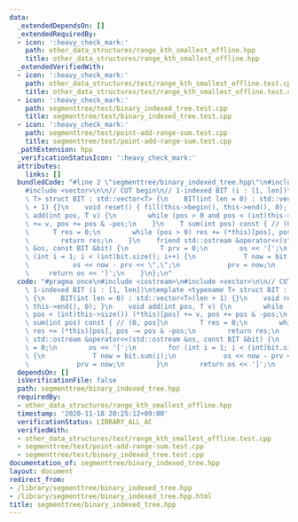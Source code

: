 ```yaml
---
data:
  _extendedDependsOn: []
  _extendedRequiredBy:
  - icon: ':heavy_check_mark:'
    path: other_data_structures/range_kth_smallest_offline.hpp
    title: other_data_structures/range_kth_smallest_offline.hpp
  _extendedVerifiedWith:
  - icon: ':heavy_check_mark:'
    path: other_data_structures/test/range_kth_smallest_offline.test.cpp
    title: other_data_structures/test/range_kth_smallest_offline.test.cpp
  - icon: ':heavy_check_mark:'
    path: segmenttree/test/binary_indexed_tree.test.cpp
    title: segmenttree/test/binary_indexed_tree.test.cpp
  - icon: ':heavy_check_mark:'
    path: segmenttree/test/point-add-range-sum.test.cpp
    title: segmenttree/test/point-add-range-sum.test.cpp
  _pathExtension: hpp
  _verificationStatusIcon: ':heavy_check_mark:'
  attributes:
    links: []
  bundledCode: "#line 2 \"segmenttree/binary_indexed_tree.hpp\"\n#include <iostream>\n\
    #include <vector>\n\n// CUT begin\n// 1-indexed BIT (i : [1, len])\ntemplate <typename\
    \ T> struct BIT : std::vector<T> {\n    BIT(int len = 0) : std::vector<T>(len\
    \ + 1) {}\n    void reset() { fill(this->begin(), this->end(), 0); }\n    void\
    \ add(int pos, T v) {\n        while (pos > 0 and pos < (int)this->size()) (*this)[pos]\
    \ += v, pos += pos & -pos;\n    }\n    T sum(int pos) const { // (0, pos]\n  \
    \      T res = 0;\n        while (pos > 0) res += (*this)[pos], pos -= pos & -pos;\n\
    \        return res;\n    }\n    friend std::ostream &operator<<(std::ostream\
    \ &os, const BIT &bit) {\n        T prv = 0;\n        os << '[';\n        for\
    \ (int i = 1; i < (int)bit.size(); i++) {\n            T now = bit.sum(i);\n \
    \           os << now - prv << \",\";\n            prv = now;\n        }\n   \
    \     return os << ']';\n    }\n};\n"
  code: "#pragma once\n#include <iostream>\n#include <vector>\n\n// CUT begin\n//\
    \ 1-indexed BIT (i : [1, len])\ntemplate <typename T> struct BIT : std::vector<T>\
    \ {\n    BIT(int len = 0) : std::vector<T>(len + 1) {}\n    void reset() { fill(this->begin(),\
    \ this->end(), 0); }\n    void add(int pos, T v) {\n        while (pos > 0 and\
    \ pos < (int)this->size()) (*this)[pos] += v, pos += pos & -pos;\n    }\n    T\
    \ sum(int pos) const { // (0, pos]\n        T res = 0;\n        while (pos > 0)\
    \ res += (*this)[pos], pos -= pos & -pos;\n        return res;\n    }\n    friend\
    \ std::ostream &operator<<(std::ostream &os, const BIT &bit) {\n        T prv\
    \ = 0;\n        os << '[';\n        for (int i = 1; i < (int)bit.size(); i++)\
    \ {\n            T now = bit.sum(i);\n            os << now - prv << \",\";\n\
    \            prv = now;\n        }\n        return os << ']';\n    }\n};\n"
  dependsOn: []
  isVerificationFile: false
  path: segmenttree/binary_indexed_tree.hpp
  requiredBy:
  - other_data_structures/range_kth_smallest_offline.hpp
  timestamp: '2020-11-18 20:25:12+09:00'
  verificationStatus: LIBRARY_ALL_AC
  verifiedWith:
  - other_data_structures/test/range_kth_smallest_offline.test.cpp
  - segmenttree/test/point-add-range-sum.test.cpp
  - segmenttree/test/binary_indexed_tree.test.cpp
documentation_of: segmenttree/binary_indexed_tree.hpp
layout: document
redirect_from:
- /library/segmenttree/binary_indexed_tree.hpp
- /library/segmenttree/binary_indexed_tree.hpp.html
title: segmenttree/binary_indexed_tree.hpp
---
```

